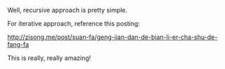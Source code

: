 

Well, recursive approach is pretty simple.   

For iterative approach, reference this posting:    

http://zisong.me/post/suan-fa/geng-jian-dan-de-bian-li-er-cha-shu-de-fang-fa    

This is really, really amazing!      





